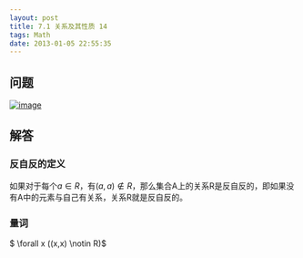 ```yaml
---
layout: post
title: 7.1 关系及其性质 14
tags: Math
date: 2013-01-05 22:55:35
---
```


## 问题

[![image](http://freewind.me/wp-content/uploads/2013/01/image_thumb96.png "image")](http://freewind.me/wp-content/uploads/2013/01/image96.png)

## 解答

### 反自反的定义

如果对于每个$a \in R$，有$(a,a) \notin R$，那么集合A上的关系R是反自反的，即如果没有A中的元素与自己有关系，关系R就是反自反的。

### 量词

$ \forall x ((x,x) \notin R)$
